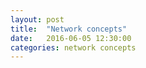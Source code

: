 ```yaml
---
layout: post
title:  "Network concepts"
date:   2016-06-05 12:30:00
categories: network concepts
---
```

